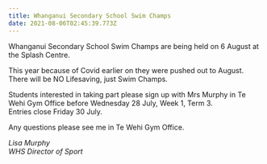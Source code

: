 ```yaml
---
title: Whanganui Secondary School Swim Champs
date: 2021-08-06T02:45:39.773Z
---
```

Whanganui Secondary School Swim Champs are being held on 6 August at the Splash Centre.


This year because of Covid earlier on they were pushed out to August.  
There will be NO Lifesaving, just Swim Champs.


Students interested in taking part please sign up with Mrs Murphy in Te Wehi Gym Office before Wednesday 28 July, Week 1, Term 3.  
Entries close Friday 30 July.

Any questions please see me in Te Wehi Gym Office.

*Lisa Murphy  
WHS Director of Sport*